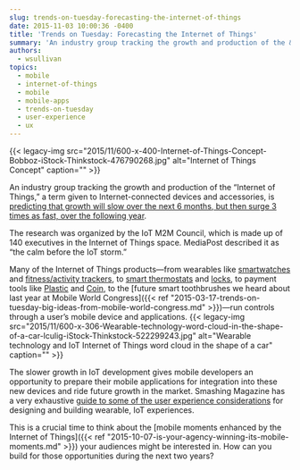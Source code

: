 ```yaml
---
slug: trends-on-tuesday-forecasting-the-internet-of-things
date: 2015-11-03 10:00:36 -0400
title: 'Trends on Tuesday: Forecasting the Internet of Things'
summary: 'An industry group tracking the growth and production of the &ldquo;Internet of Things,&rdquo; a term given to Internet-connected devices and accessories, is predicting that growth will slow over the next 6 months, but then surge 3 times as fast, over the following year. The research was organized by the IoT M2M Council, which is made'
authors:
  - wsullivan
topics:
  - mobile
  - internet-of-things
  - mobile
  - mobile-apps
  - trends-on-tuesday
  - user-experience
  - ux
---
```


{{< legacy-img src="2015/11/600-x-400-Internet-of-Things-Concept-Bobboz-iStock-Thinkstock-476790268.jpg" alt="Internet of Things Concept" caption="" >}} 

An industry group tracking the growth and production of the “Internet of Things,” a term given to Internet-connected devices and accessories, is [predicting that growth will slow over the next 6 months, but then surge 3 times as fast, over the following year](http://www.mediapost.com/publications/article/261161/iot-forecast-4-drop-in-new-projects-then-12-ri.html).

The research was organized by the IoT M2M Council, which is made up of 140 executives in the Internet of Things space. MediaPost described it as “the calm before the IoT storm.”

Many of the Internet of Things products—from wearables like [smartwatches](http://www.apple.com/watch/) and [fitness/activity trackers](http://www.fitbit.com/), to [smart thermostats](https://nest.com/) and [locks](http://august.com/), to payment tools like [Plastic](https://plastc.com/) and [Coin](https://onlycoin.com/), to the [future smart toothbrushes we heard about last year at Mobile World Congress]({{< ref "2015-03-17-trends-on-tuesday-big-ideas-from-mobile-world-congress.md" >}})—run controls through a user’s mobile device and applications. {{< legacy-img src="2015/11/600-x-306-Wearable-technology-word-cloud-in-the-shape-of-a-car-lculig-iStock-Thinkstock-522299243.jpg" alt="Wearable technology and IoT Internet of Things word cloud in the shape of a car" caption="" >}} 

The slower growth in IoT development gives mobile developers an opportunity to prepare their mobile applications for integration into these new devices and ride future growth in the market. Smashing Magazine has a very exhaustive [guide to some of the user experience considerations](http://www.smashingmagazine.com/2015/10/getting-started-wearables-plan-build-design/) for designing and building wearable, IoT experiences.

This is a crucial time to think about the [mobile moments enhanced by the Internet of Things]({{< ref "2015-10-07-is-your-agency-winning-its-mobile-moments.md" >}}) your audiences might be interested in. How can you build for those opportunities during the next two years?